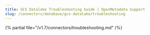 ```yaml
---
title: GCS Datalake Troubleshooting Guide | OpenMetadata Support
slug: /connectors/database/gcs-datalake/troubleshooting
---
```


{% partial file="/v1.7/connectors/troubleshooting.md" /%}

